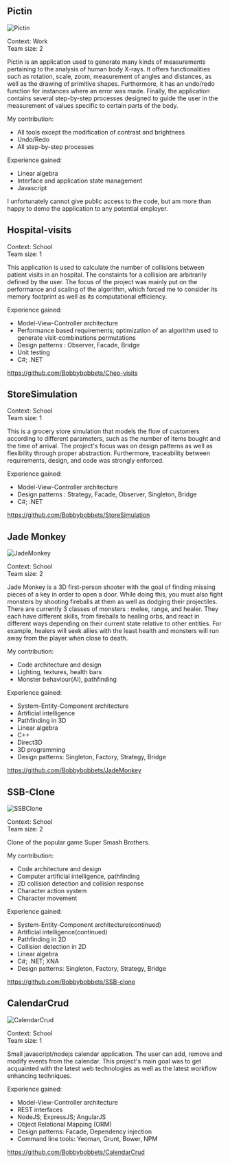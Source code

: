 Pictin
--

![Pictin](images/pictin_1.png)

Context: Work<br/>
Team size: 2<br/>

Pictin is an application used to generate many kinds of measurements pertaining to the analysis of human body X-rays. It
offers functionalities such as rotation, scale, zoom, measurement of angles and distances, as well as the drawing of
primitive shapes. Furthermore, it has an undo/redo function for instances where an error was made. Finally, the application 
contains several step-by-step processes designed to guide the user in the measurement of values specific to certain parts of the body.

My contribution:

- All tools except the modification of contrast and brightness
- Undo/Redo
- All step-by-step processes

Experience gained:

- Linear algebra
- Interface and application state management
- Javascript

I unfortunately cannot give public access to the code, but am more than happy to demo the application to any potential 
employer.

Hospital-visits
--

Context: School<br/>
Team size: 1<br/>

This application is used to calculate the number of collisions between patient visits in an hospital. The constaints
for a collision are arbitrarily defined by the user. The focus of the project was mainly put on the performance and 
scaling of the algorithm, which forced me to consider its memory footprint as well as its computational efficiency.<br/>


Experience gained:

- Model-View-Controller architecture
- Performance based requirements; optimization of an algorithm used to generate visit-combinations permutations
- Design patterns : Observer, Facade, Bridge
- Unit testing
- C#; .NET

https://github.com/Bobbybobbets/Cheo-visits <br/>

StoreSimulation
--

Context: School<br/>
Team size: 1<br/>

This is a grocery store simulation that models the flow of customers according to different parameters, such as the number
of items bought and the time of arrival. The project's focus was on design patterns as well as flexibility through proper
abstraction. Furthermore, traceability between requirements, design, and code was strongly enforced.<br/>


Experience gained:

- Model-View-Controller architecture
- Design patterns : Strategy, Facade, Observer, Singleton, Bridge
- C#; .NET

https://github.com/Bobbybobbets/StoreSimulation <br/>

Jade Monkey
--

![JadeMonkey](images/jade_monkey.png)

Context: School<br/>
Team size: 2

Jade Monkey is a 3D first-person shooter with the goal of finding missing pieces of a key in
order to open a door. While doing this, you must also fight monsters by shooting fireballs at them as well as dodging their projectiles. There are currently 3 classes of monsters :
melee, range, and healer. They each have different skills, from fireballs to healing orbs, and react in different ways depending on their current state
relative to other entities. For example, healers will seek allies with the least health and monsters will run away from the player when close to death.<br/>

My contribution:

- Code architecture and design
- Lighting, textures, health bars
- Monster behaviour(AI), pathfinding

Experience gained:

- System-Entity-Component architecture
- Artificial intelligence
- Pathfinding in 3D
- Linear algebra
- C++
- Direct3D
- 3D programming
- Design patterns: Singleton, Factory, Strategy, Bridge

https://github.com/Bobbybobbets/JadeMonkey <br/>


SSB-Clone
--

![SSBClone](images/ssb_clone.png)

Context: School<br/>
Team size: 2<br/>

Clone of the popular game Super Smash Brothers. <br/>

My contribution:

- Code architecture and design
- Computer artificial intelligence, pathfinding
- 2D collision detection and collision response
- Character action system
- Character movement

Experience gained:

- System-Entity-Component architecture(continued)
- Artificial intelligence(continued)
- Pathfinding in 2D
- Collision detection in 2D
- Linear algebra
- C#; .NET; XNA
- Design patterns: Singleton, Factory, Strategy, Bridge

https://github.com/Bobbybobbets/SSB-clone <br/>


CalendarCrud
--

![CalendarCrud](images/CalendarCrud.png)

Context: School<br/>
Team size: 1<br/>


Small javascript/nodejs calendar application. The user can add, remove and modify events from the calendar. This project's main goal was to get acquainted with the latest web technologies
as well as the latest workflow enhancing techniques.<br/>


Experience gained:

- Model-View-Controller architecture
- REST interfaces
- NodeJS; ExpressJS; AngularJS
- Object Relational Mapping (ORM)
- Design patterns: Facade, Dependency injection
- Command line tools: Yeoman, Grunt, Bower, NPM

https://github.com/Bobbybobbets/CalendarCrud <br/>